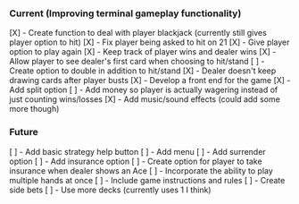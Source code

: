 ### Current (Improving terminal gameplay functionality)

[X] - Create function to deal with player blackjack (currently still gives player option to hit)
[X] - Fix player being asked to hit on 21
[X] - Give player option to play again
[X] - Keep track of player wins and dealer wins 
[X] - Allow player to see dealer's first card when choosing to hit/stand
[ ] - Create option to double in addition to hit/stand
[X] - Dealer doesn't keep drawing cards after player busts
[X] - Develop a front end for the game
[X] - Add split option
[ ] - Add money so player is actually wagering instead of just counting wins/losses
[X] - Add music/sound effects (could add some more though)


### Future 
[ ] - Add basic strategy help button
[ ] - Add menu
[ ] - Add surrender option
[ ] - Add insurance option
[ ] - Create option for player to take insurance when dealer shows an Ace
[ ] - Incorporate the ability to play multiple hands at once
[ ] - Include game instructions and rules
[ ] - Create side bets
[ ] - Use more decks (currently uses 1 I think)
